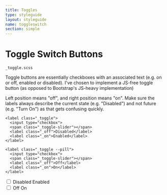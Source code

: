 ```yaml
---
title: Toggles
type: styleguide
layout: styleguide
name: toggleswitch
section: simple
---
```



<main markdown="1">

# Toggle Switch Buttons

`_toggle.scss`

Toggle buttons are essentially checkboxes with an associated text (e.g. on or off, enabled or disabled). I've chosen to implement a JS-free toggle button (as opposed to Bootstrap's JS-heavy implementation)

Left position means "off", and right position means "on". Make sure the labels always describe the current state (e.g. "Disabled") and not future (e.g. "Turn On") as that gets confusing quickly.  

~~~
<label class="_toggle">
  <input type="checkbox">
  <span class="_toggle-slider"></span>
  <label class="_off">Disabled</label>
  <label class="_on">Enabled</label>
</label>

<label class="_toggle --pill">
  <input type="checkbox">
  <span class="_toggle-slider"></span>
  <label class="_off">Off</label>
  <label class="_on">On</label>
</label>
~~~
<div class="_margin-bottom-2">
  <div class="_margin-bottom">
    <label class="_toggle">
      <input type="checkbox">
      <span class="_toggle-slider"></span>
      <label class="_off">Disabled</label>
      <label class="_on">Enabled</label>
    </label>
  </div>
  <div class="_margin-bottom">
    <label class="_toggle --pill">
      <input type="checkbox">
      <span class="_toggle-slider"></span>
      <label class="_off">Off</label>
      <label class="_on">On</label>
    </label>
  </div>
</div>



</main>

